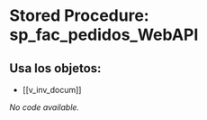 # Stored Procedure: sp_fac_pedidos_WebAPI

## Usa los objetos:
- [[v_inv_docum]]

*No code available.*
